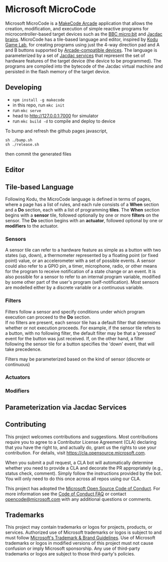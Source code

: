 # Microsoft MicroCode

Microsoft MicroCode is a [MakeCode Arcade](https://arcade.makecode.com/) application that allows the creation, modification, and execution of simple reactive programs for microcontroller-based target devices such as the [BBC micro:bit](https://microbit.org) and [Jacdac brains](https://microsoft.github.io/jacdac-docs/start/brains/). MicroCode has a tile-based language and editor, inspired by [Kodu Game Lab](https://www.kodugamelab.com/), for creating programs using just the 4-way direction pad and A and B buttons supported by [Arcade-compatible devices](https://arcade.makecode.com/hardware/).  The language is parameterized by a set of [Jacdac services](https://microsoft.github.io/jacdac-docs/services/) that represent the set of hardware features of the target device (the device to be programmed). The programs are compiled into the bytecode of the Jacdac virtual machine and persisted in the flash memory of the target device.

## Developing

* `npm install -g makecode`
* in this repo, run `mkc init`
* run `mkc serve`
* head to http://127.0.0.1:7000 for simulator
* run `mkc build -d` to compile and deploy to device

To bump and refresh the github pages javascript,

    sh ./bump.sh
    sh ./release.sh

then commit the generated files

## Editor

## Tile-based Language

Following Kodu, the MicroCode language is defined in terms of pages, where a page has a list of rules,
and each rule consists of a **When** section and a **Do** section, each with a list of programming
**tiles**.  The **When** section begins with a **sensor** tile, followed optionally by one or more 
**filters** on the sensor.  The **Do** section begins with an **actuator**, followed optional by one 
or **modifiers** to the actuator.

### Sensors

A sensor tile can refer to a hardware feature as simple as a button with two states (up, down), 
a thermometer represented by a floating point (or fixed point) value, or an accelerometer with a set 
of possible events.  A sensor could also refer to a GPIO pin, a timer, microphone, radio, or other means 
for the program to receive notification of a state change or an event. It is also possible for a sensor to refer to 
an internal program variable, modified by some other part of the user's program (self-notification). Most
sensors are modelled either by a discrete variable or a continuous variable.

### Filters

Filters follow a sensor and specify conditions under which program execution can proceed to the **Do** section.  
If no filters are present, each sensor tile has a default filter that determines whether or not execution 
proceeds. For example, if the sensor tile refers to a button, with no following filter, the default filter
may be that a 'pressed' event for the button was just received.  If, on the other hand, a filter following
the sensor tile for a button specifies the 'down' event, that will take precedence.

Filters may be parameterized based on the kind of sensor (discrete or continuous)

### Actuators

### Modifiers

## Parameterization via Jacdac Services

## Contributing

This project welcomes contributions and suggestions.  Most contributions require you to agree to a
Contributor License Agreement (CLA) declaring that you have the right to, and actually do, grant us
the rights to use your contribution. For details, visit https://cla.opensource.microsoft.com.

When you submit a pull request, a CLA bot will automatically determine whether you need to provide
a CLA and decorate the PR appropriately (e.g., status check, comment). Simply follow the instructions
provided by the bot. You will only need to do this once across all repos using our CLA.

This project has adopted the [Microsoft Open Source Code of Conduct](https://opensource.microsoft.com/codeofconduct/).
For more information see the [Code of Conduct FAQ](https://opensource.microsoft.com/codeofconduct/faq/) or
contact [opencode@microsoft.com](mailto:opencode@microsoft.com) with any additional questions or comments.

## Trademarks

This project may contain trademarks or logos for projects, products, or services. Authorized use of Microsoft 
trademarks or logos is subject to and must follow 
[Microsoft's Trademark & Brand Guidelines](https://www.microsoft.com/en-us/legal/intellectualproperty/trademarks/usage/general).
Use of Microsoft trademarks or logos in modified versions of this project must not cause confusion or imply Microsoft sponsorship.
Any use of third-party trademarks or logos are subject to those third-party's policies.
